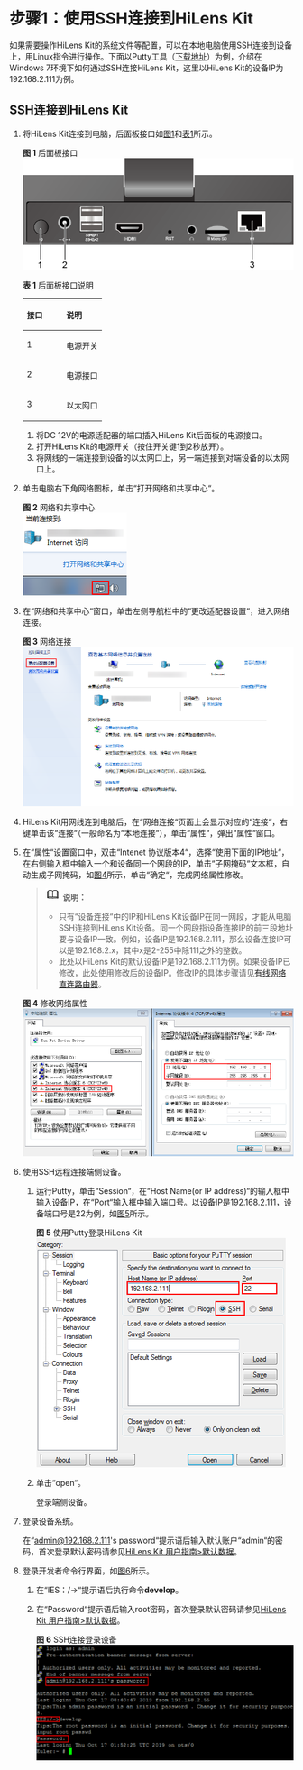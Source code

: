 # 步骤1：使用SSH连接到HiLens Kit<a name="hilens_02_0049"></a>

如果需要操作HiLens Kit的系统文件等配置，可以在本地电脑使用SSH连接到设备上，用Linux指令进行操作。下面以Putty工具（[下载地址](https://www.putty.org)）为例，介绍在Windows 7环境下如何通过SSH连接HiLens Kit，这里以HiLens Kit的设备IP为192.168.2.111为例。

## SSH连接到HiLens Kit<a name="section578116398810"></a>

1.  将HiLens Kit连接到电脑，后面板接口如[图1](#fig062502229)和[表1](#table98731719132214)所示。

    **图 1**  后面板接口<a name="fig062502229"></a>  
    ![](figures/后面板接口.png "后面板接口")

    **表 1**  后面板接口说明

    <a name="table98731719132214"></a>
    <table><thead align="left"><tr id="row28731419142217"><th class="cellrowborder" valign="top" width="50%" id="mcps1.2.3.1.1"><p id="p4873101952211"><a name="p4873101952211"></a><a name="p4873101952211"></a>接口</p>
    </th>
    <th class="cellrowborder" valign="top" width="50%" id="mcps1.2.3.1.2"><p id="p1787319196224"><a name="p1787319196224"></a><a name="p1787319196224"></a>说明</p>
    </th>
    </tr>
    </thead>
    <tbody><tr id="row1287312194225"><td class="cellrowborder" valign="top" width="50%" headers="mcps1.2.3.1.1 "><p id="p487317192224"><a name="p487317192224"></a><a name="p487317192224"></a>1</p>
    </td>
    <td class="cellrowborder" valign="top" width="50%" headers="mcps1.2.3.1.2 "><p id="p1087351911221"><a name="p1087351911221"></a><a name="p1087351911221"></a>电源开关</p>
    </td>
    </tr>
    <tr id="row1687391962213"><td class="cellrowborder" valign="top" width="50%" headers="mcps1.2.3.1.1 "><p id="p10874719112220"><a name="p10874719112220"></a><a name="p10874719112220"></a>2</p>
    </td>
    <td class="cellrowborder" valign="top" width="50%" headers="mcps1.2.3.1.2 "><p id="p138742019162217"><a name="p138742019162217"></a><a name="p138742019162217"></a>电源接口</p>
    </td>
    </tr>
    <tr id="row1687417194228"><td class="cellrowborder" valign="top" width="50%" headers="mcps1.2.3.1.1 "><p id="p14874161916223"><a name="p14874161916223"></a><a name="p14874161916223"></a>3</p>
    </td>
    <td class="cellrowborder" valign="top" width="50%" headers="mcps1.2.3.1.2 "><p id="p58741119162219"><a name="p58741119162219"></a><a name="p58741119162219"></a>以太网口</p>
    </td>
    </tr>
    </tbody>
    </table>

    1.  将DC 12V的电源适配器的端口插入HiLens Kit后面板的电源接口。
    2.  打开HiLens Kit的电源开关（按住开关键1到2秒放开）。
    3.  将网线的一端连接到设备的以太网口上，另一端连接到对端设备的以太网口上。

2.  单击电脑右下角网络图标，单击“打开网络和共享中心“。

    **图 2**  网络和共享中心<a name="fig1418123810150"></a>  
    ![](figures/网络和共享中心.png "网络和共享中心")

3.  在“网络和共享中心“窗口，单击左侧导航栏中的“更改适配器设置“，进入网络连接。

    **图 3**  网络连接<a name="fig1181938131520"></a>  
    ![](figures/网络连接.png "网络连接")

4.  HiLens Kit用网线连到电脑后，在“网络连接“页面上会显示对应的“连接“，右键单击该“连接“（一般命名为“本地连接“），单击“属性“，弹出“属性“窗口。
5.  在“属性“设置窗口中，双击“Intenet 协议版本4“，选择“使用下面的IP地址“，在右侧输入框中输入一个和设备同一个网段的IP，单击“子网掩码“文本框，自动生成子网掩码，如[图4](#fig178991002443)所示，单击“确定“，完成网络属性修改。

    >![](public_sys-resources/icon-note.gif) **说明：**   
    >-   只有“设备连接“中的IP和HiLens Kit设备IP在同一网段，才能从电脑SSH连接到HiLens Kit设备。同一个网段指设备连接IP的前三段地址要与设备IP一致。例如，设备IP是192.168.2.111，那么设备连接IP可以是192.168.2.x，其中x是2-255中除111之外的整数。  
    >-   此处以HiLens Kit的默认设备IP是192.168.2.111为例。如果设备IP已修改，此处使用修改后的设备IP。修改IP的具体步骤请见[有线网络直连路由器](步骤2-HiLens-Kit组网配置.md#section72995910316)。  

    **图 4**  修改网络属性<a name="fig178991002443"></a>  
    ![](figures/修改网络属性.png "修改网络属性")

6.  使用SSH远程连接端侧设备。
    1.  运行Putty，单击“Session“，在“Host Name\(or IP address\)“的输入框中输入设备IP，在“Port“输入框中输入端口号。以设备IP是192.168.2.111，设备端口号是22为例，如[图5](#fig13585102521318)所示。

        **图 5**  使用Putty登录HiLens Kit<a name="fig13585102521318"></a>  
        ![](figures/使用Putty登录HiLens-Kit.png "使用Putty登录HiLens-Kit")

    2.  单击“open“。

        登录端侧设备。

7.  登录设备系统。

    在“admin@192.168.2.111's password“提示语后输入默认账户“admin“的密码，首次登录默认密码请参见[HiLens Kit 用户指南\>默认数据](https://support.huawei.com/enterprise/zh/doc/EDOC1100112066/2347bab9)。

8.  登录开发者命令行界面，如[图6](#fig163371813315)所示。
    1.  在“IES：/-\>“提示语后执行命令**develop**。
    2.  在“Password“提示语后输入root密码，首次登录默认密码请参见[HiLens Kit 用户指南\>默认数据](https://support.huawei.com/enterprise/zh/doc/EDOC1100112066/2347bab9)。

        **图 6**  SSH连接登录设备<a name="fig163371813315"></a>  
        ![](figures/SSH连接登录设备.png "SSH连接登录设备")



